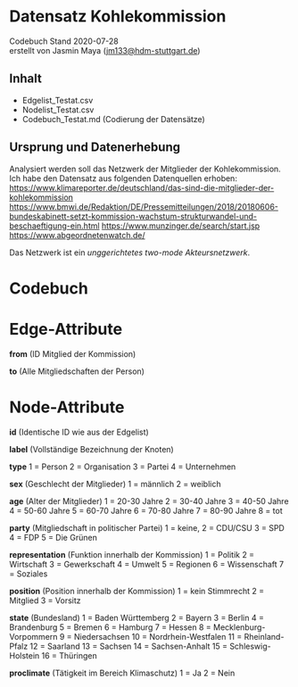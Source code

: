 # Datensatz Kohlekommission #
Codebuch Stand 2020-07-28   
erstellt von Jasmin Maya (jm133@hdm-stuttgart.de)

## Inhalt
- Edgelist_Testat.csv
- Nodelist_Testat.csv
- Codebuch_Testat.md (Codierung der Datensätze)

## Ursprung und Datenerhebung
Analysiert werden soll das Netzwerk der Mitglieder der Kohlekommission. Ich habe den Datensatz aus folgenden Datenquellen erhoben:
https://www.klimareporter.de/deutschland/das-sind-die-mitglieder-der-kohlekommission
https://www.bmwi.de/Redaktion/DE/Pressemitteilungen/2018/20180606-bundeskabinett-setzt-kommission-wachstum-strukturwandel-und-beschaeftigung-ein.html
https://www.munzinger.de/search/start.jsp
https://www.abgeordnetenwatch.de/

Das Netzwerk ist ein *unggerichtetes two-mode Akteursnetzwerk*.


# Codebuch


# Edge-Attribute

**from**
(ID Mitglied der Kommission)

**to**
(Alle Mitgliedschaften der Person)


# Node-Attribute

**id**
(Identische ID wie aus der Edgelist)

**label**
(Vollständige Bezeichnung der Knoten)

**type**
1 = Person 2 = Organisation 3 = Partei 4 = Unternehmen

**sex**
(Geschlecht der Mitglieder)
1 = männlich 2 = weiblich

**age**
(Alter der Mitglieder)
1 = 20-30 Jahre 2 = 30-40 Jahre 3 = 40-50 Jahre 4 = 50-60 Jahre 5 = 60-70 Jahre 6 = 70-80 Jahre 7 = 80-90 Jahre 8 = tot

**party**
(Mitgliedschaft in politischer Partei)
1 = keine, 2 = CDU/CSU 3 = SPD 4 = FDP 5 = Die Grünen

**representation**
(Funktion innerhalb der Kommission)
1 = Politik 2 = Wirtschaft 3 = Gewerkschaft 4 = Umwelt 5 = Regionen 6 = Wissenschaft 7 = Soziales

**position**
(Position innerhalb der Kommission)
1 = kein Stimmrecht 2 = Mitglied 3 = Vorsitz

**state**
(Bundesland)
1 = Baden Württemberg 2 = Bayern 3 = Berlin 4 = Brandenburg 5 = Bremen 6 = Hamburg 7 = Hessen 8 = Mecklenburg-Vorpommern 9 = Niedersachsen 10 = Nordrhein-Westfalen 11 = Rheinland-Pfalz 12 = Saarland 13 = Sachsen 14 = Sachsen-Anhalt 15 = Schleswig-Holstein 16 = Thüringen

**proclimate**
(Tätigkeit im Bereich Klimaschutz)
1 = Ja 2 = Nein
